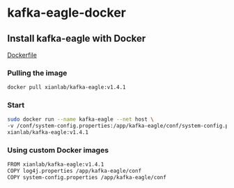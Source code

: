 # kafka-eagle-docker
## Install kafka-eagle with Docker

[Dockerfile](https://github.com/Dr-kyle/kafka-eagle-docker)

### Pulling the image

```sh
docker pull xianlab/kafka-eagle:v1.4.1
```

### Start

```sh
sudo docker run --name kafka-eagle --net host \
-v /conf/system-config.properties:/app/kafka-eagle/conf/system-config.properties \
xianlab/kafka-eagle:v1.4.1
```

### Using custom Docker images

```sh
FROM xianlab/kafka-eagle:v1.4.1
COPY log4j.properties /app/kafka-eagle/conf
COPY system-config.properties /app/kafka-eagle/conf
```
